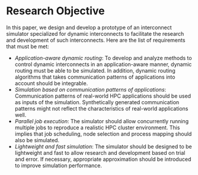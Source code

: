 # Research Objective

In this paper, we design and develop a prototype of an interconnect simulator
specialized for dynamic interconnects to facilitate the research and
development of such interconnects. Here are the list of requirements that must
be met:

- _Application-aware dynamic routing_: To develop and analyze methods to
  control dynamic interconnects in an application-aware manner, dynamic
  routing must be able to be simulated. In addition, dynamic routing
  algorithms that takes communication patterns of applications into account
  should be integrable.
- _Simulation based on communication patterns of applications_: Communication
  patterns of real-world HPC applications should be used as inputs of the
  simulation. Synthetically generated communication patterns might not reflect
  the characteristics of real-world applications well.
- _Parallel job execution_: The simulator should allow concurrently running
  multiple jobs to reproduce a realistic HPC cluster environment. This implies
  that job scheduling, node selection and process mapping should also be
  simulated.
- _Lightweight and fast simulation_: The simulator should be designed to be
  lightweight and fast to allow research and development based on trial and
  error. If necessary, appropriate approximation should be introduced to
  improve simulation performance.
